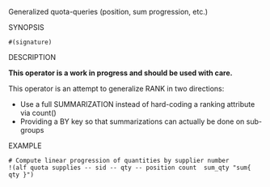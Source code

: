 
Generalized quota-queries (position, sum progression, etc.)

SYNOPSIS

    #(signature)

DESCRIPTION

**This operator is a work in progress and should be used with care.**

This operator is an attempt to generalize RANK in two directions:

* Use a full SUMMARIZATION instead of hard-coding a ranking attribute via count()
* Providing a BY key so that summarizations can actually be done on sub-groups

EXAMPLE

    # Compute linear progression of quantities by supplier number
    !(alf quota supplies -- sid -- qty -- position count  sum_qty "sum{ qty }")

